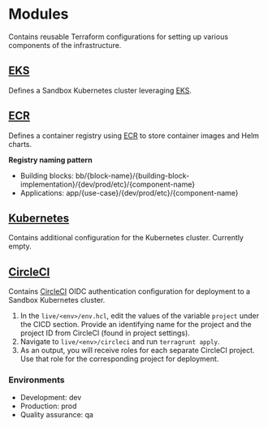 # Modules

Contains reusable Terraform configurations for setting up various components of the infrastructure.

## [EKS](../modules/eks)

Defines a Sandbox Kubernetes cluster leveraging [EKS](https://aws.amazon.com/eks/).

## [ECR](../modules/ecr)

Defines a container registry using [ECR](https://aws.amazon.com/ecr/) to store container images and Helm charts.

**Registry naming pattern**

- Building blocks: bb/{block-name}/{building-block-implementation}/{dev/prod/etc}/{component-name}
- Applications: app/{use-case}/{dev/prod/etc}/{component-name}

## [Kubernetes](../modules/kube)

Contains additional configuration for the Kubernetes cluster. Currently empty.

## [CircleCI](../modules/circleci)

Contains [CircleCI](https://circleci.com/) OIDC authentication configuration for deployment to a Sandbox Kubernetes cluster. 

1. In the `live/<env>/env.hcl`, edit the values of the variable `project` under the CICD section. Provide an identifying name for the project and the project ID from CircleCI (found in project settings).
2. Navigate to `live/<env>/circleci` and run `terragrunt apply`.
3. As an output, you will receive roles for each separate CircleCI project. Use that role for the corresponding project for deployment.

### Environments

- Development: dev
- Production: prod
- Quality assurance: qa

